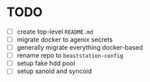 # TODO

- [  ] create top-level `README.md`
- [  ] migrate docker to agenix secrets
- [  ] generally migrate everything docker-based
- [  ] rename repo to `beaststation-config`
- [  ] setup fake hdd pool
- [  ] setup sanoid and syncoid